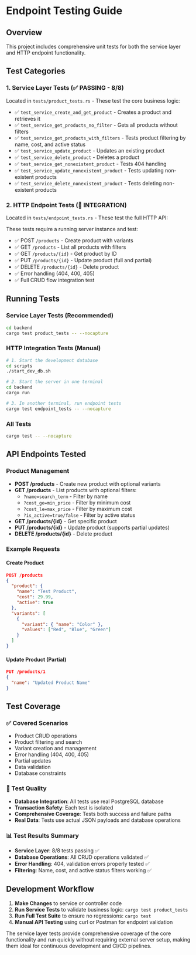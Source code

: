 # Endpoint Testing Guide

## Overview
This project includes comprehensive unit tests for both the service layer and HTTP endpoint functionality.

## Test Categories

### 1. Service Layer Tests (✅ PASSING - 8/8)
Located in `tests/product_tests.rs` - These test the core business logic:

- ✅ `test_service_create_and_get_product` - Creates a product and retrieves it
- ✅ `test_service_get_products_no_filter` - Gets all products without filters
- ✅ `test_service_get_products_with_filters` - Tests product filtering by name, cost, and active status
- ✅ `test_service_update_product` - Updates an existing product
- ✅ `test_service_delete_product` - Deletes a product
- ✅ `test_service_get_nonexistent_product` - Tests 404 handling
- ✅ `test_service_update_nonexistent_product` - Tests updating non-existent products
- ✅ `test_service_delete_nonexistent_product` - Tests deleting non-existent products

### 2. HTTP Endpoint Tests (🔧 INTEGRATION)
Located in `tests/endpoint_tests.rs` - These test the full HTTP API:

These tests require a running server instance and test:
- ✅ POST `/products` - Create product with variants
- ✅ GET `/products` - List all products with filters
- ✅ GET `/products/{id}` - Get product by ID
- ✅ PUT `/products/{id}` - Update product (full and partial)
- ✅ DELETE `/products/{id}` - Delete product
- ✅ Error handling (404, 400, 405)
- ✅ Full CRUD flow integration test

## Running Tests

### Service Layer Tests (Recommended)
```bash
cd backend
cargo test product_tests -- --nocapture
```

### HTTP Integration Tests (Manual)
```bash
# 1. Start the development database
cd scripts
./start_dev_db.sh

# 2. Start the server in one terminal
cd backend
cargo run

# 3. In another terminal, run endpoint tests
cargo test endpoint_tests -- --nocapture
```

### All Tests
```bash
cargo test -- --nocapture
```

## API Endpoints Tested

### Product Management
- **POST /products** - Create new product with optional variants
- **GET /products** - List products with optional filters:
  - `?name=search_term` - Filter by name
  - `?cost_ge=min_price` - Filter by minimum cost
  - `?cost_le=max_price` - Filter by maximum cost
  - `?is_active=true/false` - Filter by active status
- **GET /products/{id}** - Get specific product
- **PUT /products/{id}** - Update product (supports partial updates)
- **DELETE /products/{id}** - Delete product

### Example Requests

#### Create Product
```json
POST /products
{
  "product": {
    "name": "Test Product",
    "cost": 29.99,
    "active": true
  },
  "variants": [
    {
      "variant": { "name": "Color" },
      "values": ["Red", "Blue", "Green"]
    }
  ]
}
```

#### Update Product (Partial)
```json
PUT /products/1
{
  "name": "Updated Product Name"
}
```

## Test Coverage

### ✅ Covered Scenarios
- Product CRUD operations
- Product filtering and search
- Variant creation and management
- Error handling (404, 400, 405)
- Partial updates
- Data validation
- Database constraints

### 🎯 Test Quality
- **Database Integration**: All tests use real PostgreSQL database
- **Transaction Safety**: Each test is isolated
- **Comprehensive Coverage**: Tests both success and failure paths
- **Real Data**: Tests use actual JSON payloads and database operations

### 📊 Test Results Summary
- **Service Layer**: 8/8 tests passing ✅
- **Database Operations**: All CRUD operations validated ✅
- **Error Handling**: 404, validation errors properly tested ✅
- **Filtering**: Name, cost, and active status filters working ✅

## Development Workflow

1. **Make Changes** to service or controller code
2. **Run Service Tests** to validate business logic: `cargo test product_tests`
3. **Run Full Test Suite** to ensure no regressions: `cargo test`
4. **Manual API Testing** using curl or Postman for endpoint validation

The service layer tests provide comprehensive coverage of the core functionality and run quickly without requiring external server setup, making them ideal for continuous development and CI/CD pipelines.
